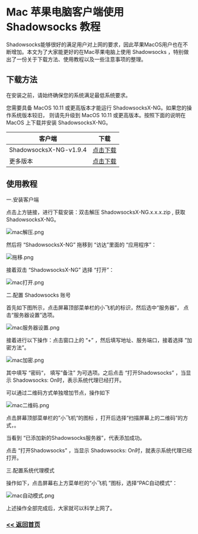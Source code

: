 # Mac 苹果电脑客户端使用 Shadowsocks 教程

Shadowsocks能够很好的满足用户对上网的要求，因此苹果MacOS用户也在不断增加。本文为了大家能更好的在Mac苹果电脑上使用 Shadowsocks ，特别做出了一份关于下载方法、使用教程以及一些注意事项的整理。

## 下载方法

在安装之前，请始终确保您的系统满足最低系统要求。

您需要具备 MacOS 10.11 或更高版本才能运行 ShadowsocksX-NG。如果您的操作系统版本较旧， 则请先升级到 MacOS 10.11 或更高版本。按照下面的说明在 MacOS 上下载并安装 ShadowsocksX-NG。

|客户端|下载|
|----|----|
|ShadowsocksX-NG-v1.9.4|[点击下载](https://github.com/shadowsocks/ShadowsocksX-NG/releases/download/v1.9.4/ShadowsocksX-NG.1.9.4.zip)|
|更多版本|[点击下载](https://github.com/shadowsocks/ShadowsocksX-NG/releases/)|

## 使用教程

一.安装客户端

点击上方链接，进行下载安装：双击解压 ShadowsocksX-NG.x.x.x.zip , 获取 ShadowsocksX-NG。

![mac解压.png](https://i.loli.net/2021/08/08/HriKMTgQGvjdlP3.png)

然后将 “ShadowsocksX-NG” 拖移到 “访达”里面的 “应用程序”：

![拖移.png](https://i.loli.net/2021/08/08/OH9WVEmqCy18XwS.png)

接着双击 “ShadowsocksX-NG” 选择 “打开”：

![mac打开.png](https://i.loli.net/2021/08/08/42IBQmzxL6PsiRg.png)

二.配置 Shadowsocks 账号

首先如下图所示，点击屏幕顶部菜单栏的小飞机的标识，然后选中“服务器”， 点击“服务器设置”选项。

![mac服务器设置.png](https://i.loli.net/2021/08/08/E6afNAULhvMd4ry.png)

接着进行以下操作：点击窗口上的 “+” ，然后填写地址、服务端口，接着选择 ”加密方法”。

![mac加密.png](https://i.loli.net/2021/08/08/lfgnYwHoKQUpF7z.png)

其中填写 “密码“， 填写”备注” 为可选项。之后点击 “打开Shadowsocks” ，当显示 Shadowsocks: On时，表示系统代理已经打开。

可以通过二维码方式单独增加节点，操作如下

![mac二维码.png](https://i.loli.net/2021/08/08/726dVWOTlZBkxGt.png)

点击屏幕顶部菜单栏的”小飞机“的图标 ，打开后选择“扫描屏幕上的二维码”的方式，。

当看到 “已添加新的Shadowsocks服务器”，代表添加成功。

点击 “打开Shadowsocks” ，当显示 Shadowsocks: On时，就表示系统代理已经打开。

三.配置系统代理模式

操作如下，点击屏幕右上方菜单栏的“小飞机 ”图标，选择“PAC自动模式”：

![mac自动模式.png](https://i.loli.net/2021/08/08/Kog8hqdWQYHVAbr.png)

上述操作全部完成后，大家就可以科学上网了。

### [<< 返回首页](README.md)


